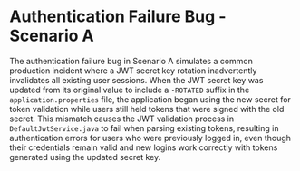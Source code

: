 # Authentication Failure Bug - Scenario A

The authentication failure bug in Scenario A simulates a common production incident where a JWT secret key rotation inadvertently invalidates all existing user sessions. When the JWT secret key was updated from its original value to include a `-ROTATED` suffix in the `application.properties` file, the application began using the new secret for token validation while users still held tokens that were signed with the old secret. This mismatch causes the JWT validation process in `DefaultJwtService.java` to fail when parsing existing tokens, resulting in authentication errors for users who were previously logged in, even though their credentials remain valid and new logins work correctly with tokens generated using the updated secret key.
